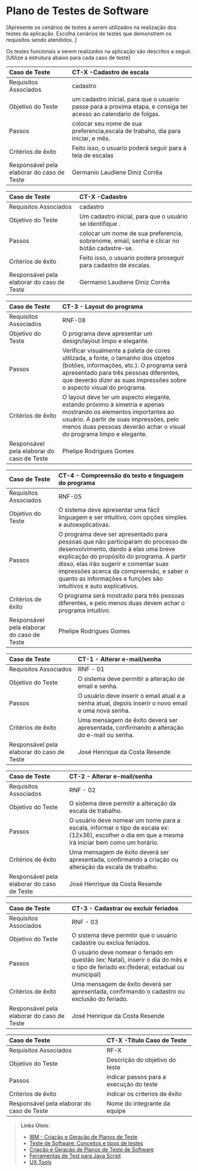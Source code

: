 # Plano de Testes de Software

[Apresente os cenários de testes a serem utilizados na realização dos testes da aplicação. Escolha cenários de testes que demonstrem os requisitos sendo atendidos. ]

Os testes funcionais a serem realizados na aplicação são descritos a seguir. [Utilize a estrutura abaixo para cada caso de teste]

|Caso de Teste    | CT-X -Cadastro de escala |
|:---|:---|
| Requisitos Associados | cadastro |
| Objetivo do Teste | um cadastro inicial, para que o usuario passe para a proxima etapa, e consiga ter acesso ao calendario de folgas. |
| Passos |colocar seu nome de sua preferencia,escala de trabaho, dia para iniciar, e mês. |
| Critérios de êxito | Feito isso, o usuario poderá seguir para à tela de escalas  |
| Responsável pela elaborar do caso de Teste | Germanio Laudiene Diniz Corrêa |

|Caso de Teste    | CT-X -Cadastro  |
|:---|:---|
| Requisitos Associados | cadastro |
| Objetivo do Teste | Um cadastro inicial, para que o usuário se identifique . |
| Passos |colocar um nome de sua preferencia, sobrenome, email, senha e clicar no botâo cadastre-se. |
| Critérios de êxito | Feito isso, o usuario podera proseguir para cadastro de escalas.  |
| Responsável pela elaborar do caso de Teste | Germanio Laudiene Diniz Corrêa |


 |Caso de Teste    | CT-3 - Layout do programa  |
|:---|:---|
| Requisitos Associados | RNF-08 |
| Objetivo do Teste |O programa deve apresentar um design/layout limpo e elegante. |
| Passos |Verificar visualmente a paleta de cores utilizada, a fonte, o tamanho dos objetos (botões, informações, etc.). O programa será apresentado para três pessoas diferentes, que deverão dizer as suas impressões sobre o aspecto visual do programa.|
| Critérios de êxito | O layout deve ter um aspecto elegante, estando próximo à simetria e apenas mostrando os elementos importantes ao usuário. A partir de suas impressões, pelo menos duas pessoas deverão achar o visual do programa limpo e elegante.|
| Responsável pela elaborar do caso de Teste | Phelipe Rodrigues Gomes |


 |Caso de Teste    | CT-4 - Compreensão do texto e linguagem do programa |
|:---|:---|
| Requisitos Associados | RNF-05 |
| Objetivo do Teste | O sistema deve apresentar uma fácil linguagem e ser intuitivo, com opções simples e autoexplicativas. |
| Passos | O programa deve ser apresentado para pessoas que não participaram do processo de desenvolvimento, dando à elas uma breve explicação do propósito do programa. A partir disso, elas irão sugerir e comentar suas impressões acerca da compreensão, e saber o quanto as informações e funções são intuitivos e auto explicativos. |
| Critérios de êxito | O programa será mostrado para três pessoas diferentes, e pelo menos duas devem achar o programa intuitivo. |
| Responsável pela elaborar do caso de Teste | Phelipe Rodrigues Gomes |


|Caso de Teste    | CT-1 - Alterar e-mail/senha |
|:---|:---|
| Requisitos Associados | RNF - 01 |
| Objetivo do Teste |O sistema deve permitir a alteração de email e senha. |
| Passos |O usuário deve inserir o email atual e a senha atual, depois inserir o novo email e uma nova senha. |
| Critérios de êxito | Uma mensagem de êxito deverá ser apresentada, confirmando a alteração do e-mail ou senha. |
| Responsável pela elaborar do caso de Teste | José Henrique da Costa Resende |


|Caso de Teste    | CT-2 - Alterar e-mail/senha |
|:---|:---|
| Requisitos Associados | RNF - 02 |
| Objetivo do Teste |O sistema deve permitir a alteração da escala de trabalho. |
| Passos |O usuário deve nomear um nome para a escala, informar o tipo de escala ex: (12x36), escolher o dia em que a mesma irá iniciar bem como um horário. |
| Critérios de êxito | Uma mensagem de êxito deverá ser apresentada, confirmando a criação ou alteração da escala de trabalho. |
| Responsável pela elaborar do caso de Teste | José Henrique da Costa Resende |


|Caso de Teste    | CT-3 - Cadastrar ou excluir feriados |
|:---|:---|
| Requisitos Associados | RNF - 03 |
| Objetivo do Teste |O sistema deve permitir que o usuário cadastre ou exclua feriados. |
| Passos |O usuário deve nomear o feriado em questão (ex: Natal), inserir o dia do mês e o tipo de feriado ex:(federal, estadual ou municipal) |
| Critérios de êxito | Uma mensagem de êxito deverá ser apresentada, confirmando o cadastro ou exclusão do feriado. |
| Responsável pela elaborar do caso de Teste |José Henrique da Costa Resende |


|Caso de Teste    | CT-X -Titulo Caso de Teste  |
|:---|:---|
| Requisitos Associados | RF-X |
| Objetivo do Teste |Descrição do objetivo do teste |
| Passos |indicar passos para a execução do teste |
| Critérios de êxito | indicar os criterios de êxito  |
| Responsável pela elaborar do caso de Teste |Nome do integrante da equipe |


> **Links Úteis**:
> - [IBM - Criação e Geração de Planos de Teste](https://www.ibm.com/developerworks/br/local/rational/criacao_geracao_planos_testes_software/index.html)
> -  [Teste de Software: Conceitos e tipos de testes](https://blog.onedaytesting.com.br/teste-de-software/)
> - [Criação e Geração de Planos de Teste de Software](https://www.ibm.com/developerworks/br/local/rational/criacao_geracao_planos_testes_software/index.html)
> - [Ferramentas de Test para Java Script](https://geekflare.com/javascript-unit-testing/)
> - [UX Tools](https://uxdesign.cc/ux-user-research-and-user-testing-tools-2d339d379dc7)
